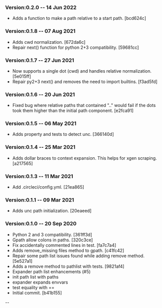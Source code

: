 ### Version:0.2.0 -- 14 Jun 2022

* Adds a function to make a path relative to a start path. [bcd624c]

### Version:0.1.8 -- 07 Aug 2021

* Adds cwd normalization. [672da6c]
* Repair next() function for python 2+3 compatibility. [59681cc]

### Version:0.1.7 -- 27 Jun 2021

* Now supports a single dot (cwd) and handles relative normalization. [5e015ff]
* Repair py2+3 next() and removes the need to import builtins. [f3ad5fd]

### Version:0.1.6 -- 20 Jun 2021

* Fixed bug where relative paths that contained ".." would fail if the dots took them higher than
  the initial path component. [e2fca91]

### Version:0.1.5 -- 06 May 2021

* Adds property and tests to detect unc. [366140d]

### Version:0.1.4 -- 25 Mar 2021

* Adds dollar braces to context expansion. This helps for xgen scraping. [a217565]

### Version:0.1.3 -- 11 Mar 2021

* Add .circleci/config.yml. [21ea865]

### Version:0.1.1 -- 09 Mar 2021

* Adds unc path initialization. [20eaeed]

### Version:0.1.0 -- 20 Sep 2020

* Python 2 and 3 compatibility. [361ff3d]
* Gpath allow colons in paths. [320c3ce]
* Fix accidentally commented lines in test. [fa7c7a4]
* Adds remove_missing files method to gpath. [c41fc42]
* Repair some path list issues found while adding remove method. [5e527a1]
* Adds a remove method to pathlist with tests. [9821af4]
* Expander path list enhancements (#5)
* init path list with paths
* expander expands envvars
* test equality with ==
* Initial commit. [b41b155]

 
--